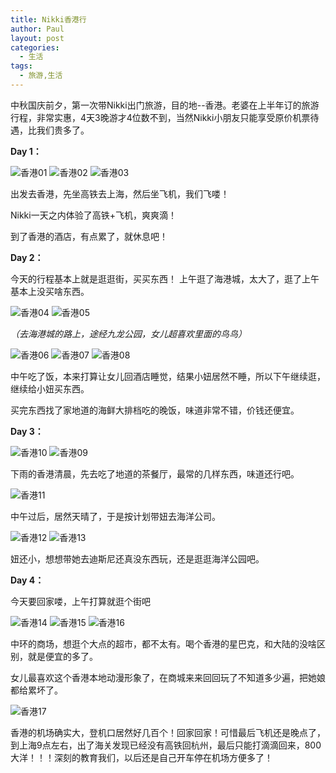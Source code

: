 ```yaml
---
title: Nikki香港行
author: Paul
layout: post
categories:
  - 生活
tags:
  - 旅游,生活
---
```


中秋国庆前夕，第一次带Nikki出门旅游，目的地--香港。老婆在上半年订的旅游行程，非常实惠，4天3晚游才4位数不到，当然Nikki小朋友只能享受原价机票待遇，比我们贵多了。


**Day 1：**

![香港01](http://img.hz.mk/2015-0709/hk01.jpg!400px)
![香港02](http://img.hz.mk/2015-0709/hk02.jpg!400px)
![香港03](http://img.hz.mk/2015-0709/hk03.jpg!400px)

出发去香港，先坐高铁去上海，然后坐飞机，我们飞喽！

Nikki一天之内体验了高铁+飞机，爽爽滴！

到了香港的酒店，有点累了，就休息吧！

**Day 2：**

今天的行程基本上就是逛逛街，买买东西！
上午逛了海港城，太大了，逛了上午基本上没买啥东西。

![香港04](http://img.hz.mk/2015-0709/hk04.jpg!400px)
![香港05](http://img.hz.mk/2015-0709/hk05.jpg!400px)

*（去海港城的路上，途经九龙公园，女儿超喜欢里面的鸟鸟）*


![香港06](http://img.hz.mk/2015-0709/hk06.jpg!400px)
![香港07](http://img.hz.mk/2015-0709/hk07.jpg!400px)
![香港08](http://img.hz.mk/2015-0709/hk08.jpg!400px)

中午吃了饭，本来打算让女儿回酒店睡觉，结果小妞居然不睡，所以下午继续逛，继续给小妞买东西。

买完东西找了家地道的海鲜大排档吃的晚饭，味道非常不错，价钱还便宜。


**Day 3：**

![香港10](http://img.hz.mk/2015-0709/hk10.jpg!400px)
![香港09](http://img.hz.mk/2015-0709/hk09.jpg!400px)

下雨的香港清晨，先去吃了地道的茶餐厅，最常的几样东西，味道还行吧。

![香港11](http://img.hz.mk/2015-0709/hk11.jpg!400px)

中午过后，居然天晴了，于是按计划带妞去海洋公司。

![香港12](http://img.hz.mk/2015-0709/hk12.jpg!400px)
![香港13](http://img.hz.mk/2015-0709/hk13.jpg!400px)

妞还小，想想带她去迪斯尼还真没东西玩，还是逛逛海洋公园吧。

**Day 4：**

今天要回家喽，上午打算就逛个街吧

![香港14](http://img.hz.mk/2015-0709/hk14.jpg!400px)
![香港15](http://img.hz.mk/2015-0709/hk15.jpg!400px)
![香港16](http://img.hz.mk/2015-0709/hk16.jpg!400px)

中环的商场，想逛个大点的超市，都不太有。喝个香港的星巴克，和大陆的没啥区别，就是便宜的多了。

女儿最喜欢这个香港本地动漫形象了，在商城来来回回玩了不知道多少遍，把她娘都给累坏了。

![香港17](http://img.hz.mk/2015-0709/hk17.jpg!400px)

香港的机场确实大，登机口居然好几百个！回家回家！可惜最后飞机还是晚点了，到上海9点左右，出了海关发现已经没有高铁回杭州，最后只能打滴滴回来，800大洋！！！深刻的教育我们，以后还是自己开车停在机场方便多了！